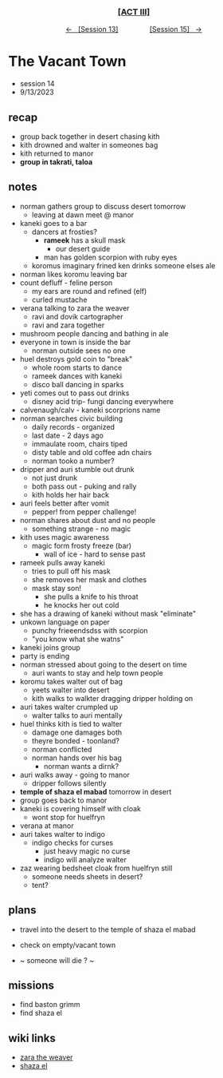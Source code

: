 <div align="center">
  <h3 align="center"><a href="https://github.com/h-griffin/dnd-notes/blob/main/grimmhaus/act-II" >[ACT III]</a></h3>
  <p align="center">
    <a href="https://github.com/h-griffin/dnd-notes/blob/main/grimmhaus/act-III/23-9-6.md" >&larr; &nbsp; [Session 13]</a>
    &nbsp;&nbsp;&nbsp;&nbsp;&nbsp;&nbsp;&nbsp;&nbsp;&nbsp;&nbsp;&nbsp;&nbsp;&nbsp;&nbsp;
    <a href="https://github.com/h-griffin/dnd-notes/blob/main/grimmhaus/act-III/23-9-20.md" >[Session 15] &nbsp; &rarr;</a>
  </p>
</div>

# The Vacant Town
- session 14
- 9/13/2023  

## recap
- group back together in desert chasing kith
- kith drowned and walter in someones bag
- kith returned to manor
- **group in takrati, taloa**

## notes
- norman gathers group to discuss desert tomorrow
    - leaving at dawn meet @ manor
- kaneki goes to a bar
    - dancers at frosties?
        - **rameek** has a skull mask
            - our desert guide
        - man has golden scorpion with ruby eyes
    - koromus imaginary frined ken drinks someone elses ale
- norman likes koromu leaving bar
- count defluff - feline person
    - my ears are round and refined (elf)
    - curled mustache
- verana talking to zara the weaver
    - ravi and dovik cartographer
    - ravi and zara together
- mushroom people dancing and bathing in ale
- everyone in town is inside the bar
    - norman outside sees no one
- huel destroys gold coin to "break"
    - whole room starts to dance
    - rameek dances with kaneki
    - disco ball dancing in sparks
- yeti comes out to pass out drinks
    - disney acid trip- fungi dancing everywhere
- calvenaugh/calv - kaneki scorprions name
- norman searches civic building
    - daily records - organized
    - last date - 2 days ago
    - immaulate room, chairs tiped
    - disty table and old coffee adn chairs
    - norman tooko a number?
- dripper and auri stumble out drunk
    - not just drunk
    - both pass out - puking and rally
    - kith holds her hair back
- auri feels better after vomit
    - pepper! from pepper challenge!
- norman shares about dust and no people
    - something strange - no magic
- kith uses magic awareness
    - magic form frosty freeze (bar)
        - wall of ice - hard to sense past
- rameek pulls away kaneki
    - tries to pull off his mask
    - she removes her mask and clothes
    - mask stay son!
        - she pulls a knife to his throat
        - he knocks her out cold
- she has a drawing of kaneki without mask "eliminate"
- unkown language on paper
    - punchy frieeendsdss with scorpion
    - "you know what she watns"
- kaneki joins group
- party is ending
- norman stressed about going to the desert on time
    - auri wants to stay and help town people
- koromu takes walter out of bag
    - yeets walter into desert
    - kith walks to walkter dragging dripper holding on
- auri takes walter crumpled up
    - walter talks to auri mentally
- huel thinks kith is tied to walter
    - damage one damages both
    - theyre bonded - toonland?
    - norman conflicted
    - norman hands over his bag
        - norman wants a dirnk?
- auri walks away - going to manor
    - dripper follows silently
- **temple of shaza el mabad** tomorrow in desert
- group goes back to manor
- kaneki is covering himself with cloak
    - wont stop for huelfryn
- verana at manor
- auri takes walter to indigo
    - indigo checks for curses
        - just heavy magic no curse
        - indigo will analyze walter
- zaz wearing bedsheet cloak from huelfryn still
    - someone needs sheets in desert?
    - tent?

## plans
- travel into the desert to the temple of shaza el mabad
- check on empty/vacant town

- ~ someone will die ? ~

## missions
- find baston grimm
- find shaza el

## wiki links
- [zara the weaver](../lore.md#zara-the-weaver)
- [shaza el](../lore.md#shaza-el)

